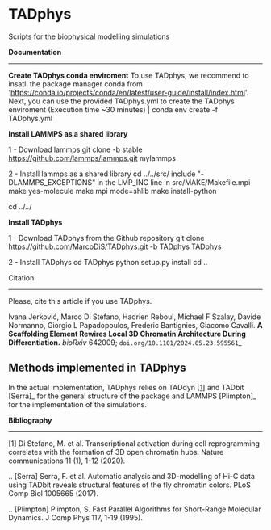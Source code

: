# TADphys
Scripts for the biophysical modelling simulations

**Documentation**
*************

**Create TADphys conda enviroment**
To use TADphys, we recommend to insatll the package manager conda from 'https://conda.io/projects/conda/en/latest/user-guide/install/index.html'.
Next, you can use the provided TADphys.yml to create the TADphys enviroment (Execution time ~30 minutes)
   | conda env create -f TADphys.yml

**Install LAMMPS as a shared library**
  
   1 - Download lammps
   git clone -b stable https://github.com/lammps/lammps.git mylammps
   
   2 - Install lammps as a shared library
   cd ../../src/
   include "-DLAMMPS_EXCEPTIONS" in the LMP_INC line in src/MAKE/Makefile.mpi
   make yes-molecule
   make mpi mode=shlib
   make install-python

   cd ../../

**Install TADphys**
   
   1 - Download TADphys from the Github repository
   git clone https://github.com/MarcoDiS/TADphys.git -b TADphys TADphys

   2 - Install TADphys
   cd TADphys
   python setup.py install
   cd ..

Citation
********
Please, cite this article if you use TADphys.

Ivana Jerković, Marco Di Stefano, Hadrien Reboul, Michael F Szalay,  Davide Normanno, Giorgio L Papadopoulos, Frederic Bantignies, Giacomo Cavalli.
**A Scaffolding Element Rewires Local 3D Chromatin Architecture During Differentiation.**
*bioRxiv* 642009; `doi.org/10.1101/2024.05.23.595561`_

Methods implemented in TADphys
-----------------------------
In the actual implementation, TADphys relies on TADdyn [[1]](#1) and TADbit [Serra]_ for the general structure of the package and LAMMPS [Plimpton]_ for the implementation of the simulations.

**Bibliography**
************
<a id="1">[1]</a>
Di Stefano, M. et al. Transcriptional activation during cell reprogramming correlates with the formation of 3D open chromatin hubs. Nature communications 11 (1), 1-12 (2020).
	       
.. [Serra] Serra, F. et al. Automatic analysis and 3D-modelling of Hi-C data using TADbit reveals structural features of the fly chromatin colors. PLoS Comp Biol 1005665 (2017).
	   
.. [Plimpton] Plimpton, S. Fast Parallel Algorithms for Short-Range Molecular Dynamics. J Comp Phys 117, 1-19 (1995).
